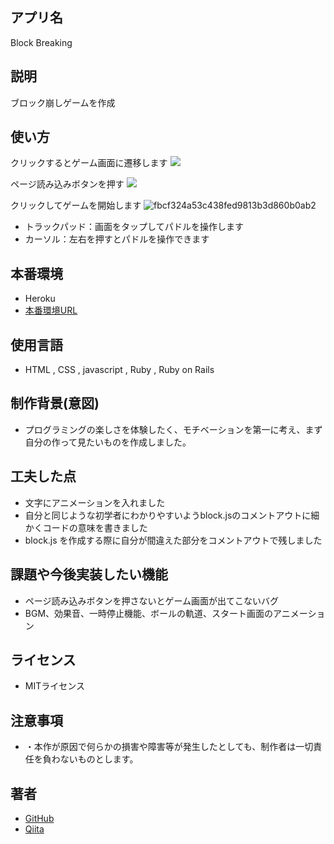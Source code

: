 
## アプリ名
Block Breaking

## 説明
ブロック崩しゲームを作成

## 使い方
クリックするとゲーム画面に遷移します
![](https://i.gyazo.com/80a5c207720ed8e22b6d1e163ad44afd.png)

ページ読み込みボタンを押す
![](https://i.gyazo.com/e5427819cb1c337d927912c89d89094d.png)

クリックしてゲームを開始します
![fbcf324a53c438fed9813b3d860b0ab2](https://user-images.githubusercontent.com/61174442/79592639-37e0d800-8115-11ea-8279-f8234d4ab13e.gif)

- トラックパッド：画面をタップしてパドルを操作します
- カーソル：左右を押すとパドルを操作できます

## 本番環境
- Heroku
- [本番環境URL](https://block09.herokuapp.com/ "本番環境")

## 使用言語
- HTML , CSS , javascript , Ruby , Ruby on Rails

## 制作背景(意図)
- プログラミングの楽しさを体験したく、モチベーションを第一に考え、まず自分の作って見たいものを作成しました。

## 工夫した点
- 文字にアニメーションを入れました
- 自分と同じような初学者にわかりやすいようblock.jsのコメントアウトに細かくコードの意味を書きました
- block.js を作成する際に自分が間違えた部分をコメントアウトで残しました

## 課題や今後実装したい機能
- ページ読み込みボタンを押さないとゲーム画面が出てこないバグ
- BGM、効果音、一時停止機能、ボールの軌道、スタート画面のアニメーション

## ライセンス
- MITライセンス

## 注意事項
- ・本作が原因で何らかの損害や障害等が発生したとしても、制作者は一切責任を負わないものとします。

## 著者
- [GitHub](https://github.com/tsuboyama09 "GitHub")
- [Qiita](https://qiita.com/Jump "Qiita")